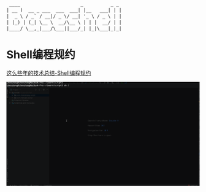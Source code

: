 ```
 ____                      _          _ _
| __ )  __ _ ___  ___  ___| |__   ___| | |
|  _ \ / _` / __|/ _ \/ __| '_ \ / _ \ | |
| |_) | (_| \__ \  __/\__ \ | | |  __/ | |
|____/ \__,_|___/\___||___/_| |_|\___|_|_|
```

# Shell编程规约
[这么些年的技术总结-Shell编程规约](https://chen-shang.github.io/2019/08/20/ji-zhu-zong-jie/baseshell/baseshell/)

![](https://github.com/chen-shang/Picture/blob/master/init.gif)
